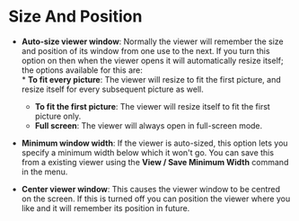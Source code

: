 # Size And Position

- **Auto-size viewer window**: Normally the viewer will remember the size and position of its window from one use to the next. If you turn this option on then when the viewer opens it will automatically resize itself; the options available for this are:  
  \* **To fit every picture**: The viewer will resize to fit the first picture, and resize itself for every subsequent picture as well.
  - **To fit the first picture**: The viewer will resize itself to fit the first picture only.
  - **Full screen**: The viewer will always open in full-screen mode.

- **Minimum window width**: If the viewer is auto-sized, this option lets you specify a minimum width below which it won't go. You can save this from a existing viewer using the **View / Save Minimum Width** command in the menu.
- **Center viewer window**: This causes the viewer window to be centred on the screen. If this is turned off you can position the viewer where you like and it will remember its position in future.  
